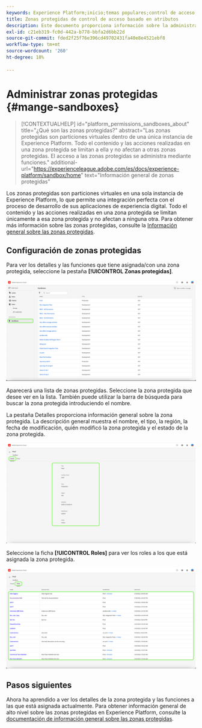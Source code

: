 ```yaml
---
keywords: Experience Platform;inicio;temas populares;control de acceso;control de acceso basado en atributos;ABAC
title: Zonas protegidas de control de acceso basado en atributos
description: Este documento proporciona información sobre la administración de zonas protegidas a través de la interfaz Permisos en Adobe Experience Cloud
exl-id: c21eb319-fc0d-442a-b778-bbfa2d6bb22d
source-git-commit: fded2f25f76e396cd49702431fa40e8e4521ebf8
workflow-type: tm+mt
source-wordcount: '260'
ht-degree: 18%

---
```


# Administrar zonas protegidas {#mange-sandboxes}

>[!CONTEXTUALHELP]
>id="platform_permissions_sandboxes_about"
>title="¿Qué son las zonas protegidas?"
>abstract="Las zonas protegidas son particiones virtuales dentro de una única instancia de Experience Platform. Todo el contenido y las acciones realizadas en una zona protegida se limitan a ella y no afectan a otras zonas protegidas. El acceso a las zonas protegidas se administra mediante funciones."
>additional-url="https://experienceleague.adobe.com/es/docs/experience-platform/sandbox/home" text="Información general de zonas protegidas"

Los zonas protegidas son particiones virtuales en una sola instancia de Experience Platform, lo que permite una integración perfecta con el proceso de desarrollo de sus aplicaciones de experiencia digital. Todo el contenido y las acciones realizadas en una zona protegida se limitan únicamente a esa zona protegida y no afectan a ninguna otra. Para obtener más información sobre las zonas protegidas, consulte la [Información general sobre las zonas protegidas](../../../sandboxes/home.md).

## Configuración de zonas protegidas

Para ver los detalles y las funciones que tiene asignada/con una zona protegida, seleccione la pestaña **[!UICONTROL Zonas protegidas]**.

![flac-sandboxes-tab](../../images/flac-ui/flac-sandboxes-tab.png)

Aparecerá una lista de zonas protegidas. Seleccione la zona protegida que desee ver en la lista. También puede utilizar la barra de búsqueda para buscar la zona protegida introduciendo el nombre.

La pestaña Detalles proporciona información general sobre la zona protegida. La descripción general muestra el nombre, el tipo, la región, la fecha de modificación, quién modificó la zona protegida y el estado de la zona protegida.

![flac-sandboxes-details](../../images/flac-ui/flac-sandboxes-details.png)

Seleccione la ficha **[!UICONTROL Roles]** para ver los roles a los que está asignada la zona protegida.

![flac-sandboxes-roles](../../images/flac-ui/flac-sandboxes-roles.png)

## Pasos siguientes

Ahora ha aprendido a ver los detalles de la zona protegida y las funciones a las que está asignada actualmente. Para obtener información general de alto nivel sobre las zonas protegidas en Experience Platform, consulte la [documentación de información general sobre las zonas protegidas](../../sanboxes/../ui/overview.md).
